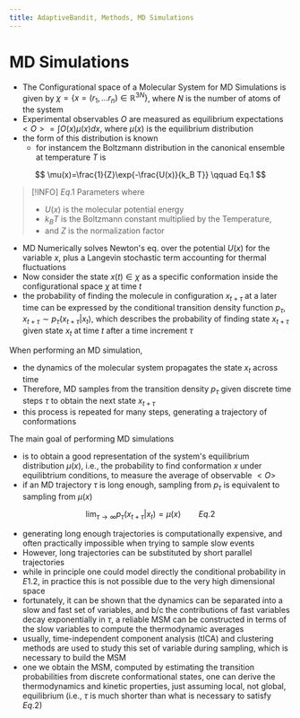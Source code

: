 ```yaml
---
title: AdaptiveBandit, Methods, MD Simulations
---
```


# MD Simulations

- The Configurational space of a Molecular System for MD Simulations is given by $\chi=\{ x=(r_1,...r_n)\in \mathbb{R}^{3N}\}$, where $N$ is the number of atoms of the system
- Experimental observables $O$ are measured as equilibrium expectations $<O>=\int O(x)\mu(x)dx$, where $\mu(x)$ is the equilibrium distribution
- the form of this distribution is known
  - for instancem the Boltzmann distribution in the canonical ensemble at temperature $T$ is

$$
\mu(x)=\frac{1}{Z}\exp{-\frac{U(x)}{k_B T}} \qquad Eq.1
$$

> [!INFO] $Eq.1$ Parameters
> where
> - $U(x)$ is the molecular potential energy
> - $k_B T$ is the Boltzmann constant multiplied by the Temperature,
> - and $Z$ is the normalization factor

- MD Numerically solves Newton's eq. over the potential $U(x)$ for the variable $x$, plus a Langevin stochastic term accounting for thermal fluctuations
- Now consider the state $x(t)\in \chi$ as a specific conformation inside the configurational space $\chi$ at time $t$
- the probability of finding the molecule in configuration $x_{t+\tau}$ at a later time can be expressed by the conditional transition density function $p_\tau$, $x_{t+\tau} \sim p_\tau(x_{t+\tau}|x_t)$, which describes the probability of finding state $x_{t+\tau}$ given state $x_t$ at time $t$ after a time increment $\tau$

When performing an MD simulation,
- the dynamics of the molecular system propagates the state $x_t$ across time
- Therefore, MD samples from the transition density $p_\tau$ given discrete time steps $\tau$ to obtain the next state $x_{t+\tau}$
- this process is repeated for many steps, generating a trajectory of conformations

The main goal of performing MD simulations
- is to obtain a good representation of the system's equilibrium distribution $\mu(x)$, i.e., the probability to find conformation $x$ under equilibtrium conditions, to measure the average of observable $<O>$
- if an MD trajectory $\tau$ is long enough, sampling from $p_\tau$ is equivalent to sampling from $\mu(x)$

$$
\lim_{\tau \to \infty} p_\tau(x_{t+\tau}|x_t)=\mu(x) \qquad Eq.2
$$

- generating long enough trajectories is computationally expensive, and often practically impossible when trying to sample slow events
- However, long trajectories can be substituted by short parallel trajectories
- while in principle one could model directly the conditional probability in $E1.2$, in practice this is not possible due to the very high dimensional space
- fortunately, it can be shown that the dynamics can be separated into a slow and fast set of variables, and b/c the contributions of fast variables decay exponentially in $\tau$, a reliable MSM can be constructed in terms of the slow variables to compute the thermodynamic averages
- usually, time-independent component analysis (tICA) and clustering methods are used to study this set of variable during sampling, which is necessary to build the MSM
- one we obtain the MSM, computed by estimating the transition probabilities from discrete conformational states, one can derive the thermodynamics and kinetic properties, just assuming local, not global, equilibrium (i.e., $\tau$ is much shorter than what is necessary to satisfy $Eq.2$)
